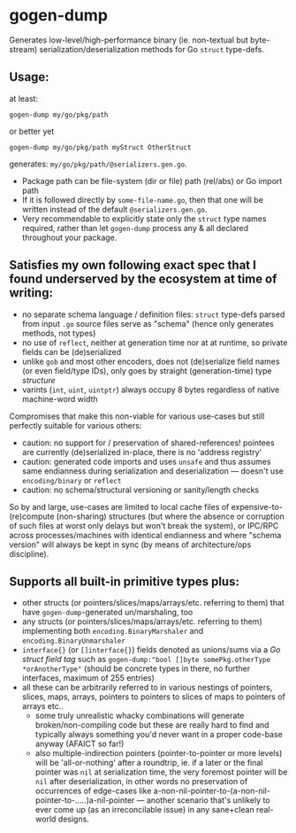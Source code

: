 # gogen-dump

Generates low-level/high-performance binary (ie. non-textual but byte-stream) serialization/deserialization methods for Go `struct` type-defs.

## Usage:

at least:

    gogen-dump my/go/pkg/path

or better yet

    gogen-dump my/go/pkg/path myStruct OtherStruct

generates: `my/go/pkg/path/@serializers.gen.go`.

- Package path can be file-system (dir or file) path (rel/abs) or Go import path
- If it is followed directly by `some-file-name.go`, then that one will be written instead of the default `@serializers.gen.go`.
- Very recommendable to explicitly state only the `struct` type names required, rather than let `gogen-dump` process any & all declared throughout your package.

## Satisfies my own following exact spec that I found underserved by the ecosystem at time of writing:

- no separate schema language / definition files: `struct` type-defs parsed from input `.go` source files serve as "schema" (hence only generates methods, not types)
- no use of `reflect`, neither at generation time nor at at runtime, so private fields can be (de)serialized
- unlike `gob` and most other encoders, does not (de)serialize field names (or even field/type IDs), only goes by straight (generation-time) type *structure*
- varints (`int`, `uint`, `uintptr`) always occupy 8 bytes regardless of native machine-word width

Compromises that make this non-viable for various use-cases but still perfectly suitable for various others:

- caution: no support for / preservation of shared-references! pointees are currently (de)serialized in-place, there is no 'address registry'
- caution: generated code imports and uses `unsafe` and thus assumes same endianness during serialization and deserialization — doesn't use `encoding/binary` or `reflect`
- caution: no schema/structural versioning or sanity/length checks

So by and large, use-cases are limited to local cache files of expensive-to-(re)compute (non-sharing) structures (but where the absence or corruption of such files at worst only delays but won't break the system), or IPC/RPC across processes/machines with identical endianness and where "schema version" will always be kept in sync (by means of architecture/ops discipline).

## Supports all built-in primitive types plus:

- other structs (or pointers/slices/maps/arrays/etc. referring to them) that have `gogen-dump`-generated un/marshaling, too
- any structs (or pointers/slices/maps/arrays/etc. referring to them) implementing both `encoding.BinaryMarshaler` and `encoding.BinaryUnmarshaler`
- `interface{}` (or `[]interface{}`) fields denoted as unions/sums via a *Go struct field tag* such as `gogen-dump:"bool []byte somePkg.otherType *orAnotherType"` (should be concrete types in there, no further interfaces, maximum of 255 entries)
- all these can be arbitrarily referred to in various nestings of pointers, slices, maps, arrays, pointers to pointers to slices of maps to pointers of arrays etc..
  - some truly unrealistic whacky combinations will generate broken/non-compiling code but these are really hard to find and typically always something you'd never want in a proper code-base anyway (AFAICT so far!)
  - also multiple-indirection pointers (pointer-to-pointer or more levels) will be 'all-or-nothing' after a roundtrip, ie. if a later or the final pointer was `nil` at serialization time, the very foremost pointer will be `nil` after deserialization, in other words no preservation of occurrences of edge-cases like a-non-nil-pointer-to-(a-non-nil-pointer-to-.....)a-nil-pointer — another scenario that's unlikely to ever come up (as an irreconcilable issue) in any sane+clean real-world designs.
